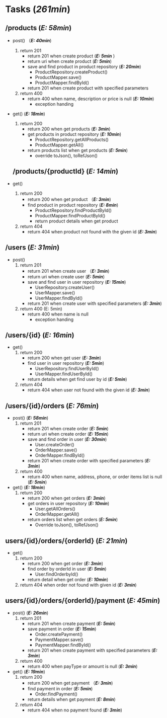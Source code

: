 # Tasks  (***261min***)

## /products  (***E: 58min***)

- post() （***E: 40min***)

  1. return 201
     - return 201 when create product   (***E: 5min*** )
     - return uri when create product     (***E: 5min***)
     - save and find product in product repository   (***E: 20min***)
       - ProductRepository.createProduct()
       - ProductMapper.save()
       - ProductMapper.findById()
     - return 201 when create product with specified parameters
  2. return 400  
     - return 400 when name, description or price is null (***E: 10min***)
       - exception handing

- get()  (***E: 18min***)

  1. return 200
     - return 200 when get products   (***E: 3min***)
     - get products in product repository  (***E: 10min***)
       - ProductRepository.getAllProducts()
       - ProductMapper.getAll()
     - return products list when get products (***E: 5min***)
       - override toJson(), toRefJson()

  ## /products/{productId}  (***E: 14min***)

- get() 

  1. return 200
     - return 200 when get product （***E: 3min***)
     - find product in product repository  (***E: 8min***)
       - ProductRepository.findProductById()
       - ProductMapper.findProductById()
       - return product details when get product
  2. return 404  
     - return 404 when product not found with the given id (***E: 3min***)

## /users  (***E: 31min***)

- post()
  1. return 201 
     - return 201 when create user  （***E: 3min***)
     - return uri when create user      (***E: 5min***)
     - save and find user in user repository  (***E: 15min***)
       - UserRepository.createUser()
       - UserMapper.save()
       - UserMapper.findById() 
     - return 201 when create user with specified parameters  (***E: 3min***)
  2. return 400 (E: 5min)
     - return 400 when name is null 
       - exception handing

## /users/{id}  (***E: 16min***)

- get()
  1. return 200
     - return 200 when get user (***E: 3min***)
     - find user in user repository (***E: 5min***)
       - UserRepository.findUserById()
       - UserMapper.findUserById()
     - return details when get find user by id (***E: 5min***)
  2. return 404 
     - return 404 when user not found with the given id (***E: 3min***)

## /users/{id}/orders  (***E: 76min***)

- post()  (***E: 58min***)
  1. return 201
     - return 201 when create order  (***E: 5min***)
     - return uri when create order    (***E: 15min***)
     - save and find order in user       (***E: 30min***)
       - User.createOrder()
       - OrderMapper.save()
       - OrderMapper.findById()
     - return 201 when create order with specified parameters  (***E: 3min***)
  2. return 400  
     - return 400 when name, address, phone, or order items list is null (***E: 5min***)
- get()  (***E: 18min***)
  1. return 200
     - return 200 when get orders  (***E: 3min***)
     - get orders in user repository (***E: 10min***)
       - User.getAllOrders()
       - OrderMapper.getAll()
     - return orders list when get orders  (***E: 5min***)
       - Override toJson(), toRefJson()

## users/{id}/orders/{orderId}  (***E: 21min***)

- get()  
  1. return 200
     - return 200 when get order  (***E: 3min***)
     - find order by orderId in user  (***E: 5min***)
       - User.findOrderbyId()
     - return detail when get order  (***E: 10min***)
  2. return 404 when order not found with given id (***E: 3min***)

## users/{id}/orders/{orderId}/payment (***E: 45min***)

- post()  (***E: 26min***)
  1. return 201  
     - return 201 when create payment  (***E: 5min***)
     - save payment in order  (***E: 15min***)
       - Order.createPayment()  
       - PaymentMapper.save()
       - PaymentMapper.findById()
     - return 201 when create payment with specified parameters (***E: 3min***)
  2. return 400
     - return 400 when payType or amount is null  (***E: 3min***)
- get()  (***E: 19min***)
  1. return 200
     - return 200 when get payment  （***E: 3min***)
     - find payment in order (***E: 5min***)
       - Order.findPayment()
     - return details when get payment (***E: 8min***)
  2. return 404
     - return 404 when no payment found (***E: 3min***)




